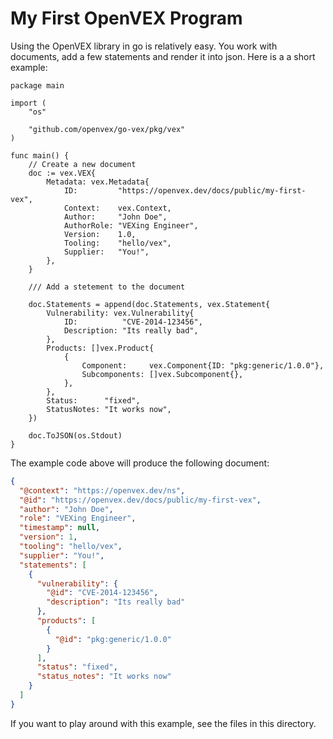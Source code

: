 # My First OpenVEX Program

Using the OpenVEX library in go is relatively easy. You work with documents,
add a few statements and render it into json. Here is a a short example:

```golang
package main

import (
	"os"

	"github.com/openvex/go-vex/pkg/vex"
)

func main() {
	// Create a new document
	doc := vex.VEX{
		Metadata: vex.Metadata{
			ID:         "https://openvex.dev/docs/public/my-first-vex",
			Context:    vex.Context,
			Author:     "John Doe",
			AuthorRole: "VEXing Engineer",
			Version:    1.0,
			Tooling:    "hello/vex",
			Supplier:   "You!",
		},
	}

	/// Add a stetement to the document

	doc.Statements = append(doc.Statements, vex.Statement{
		Vulnerability: vex.Vulnerability{
			ID:          "CVE-2014-123456",
			Description: "Its really bad",
		},
		Products: []vex.Product{
			{
				Component:     vex.Component{ID: "pkg:generic/1.0.0"},
				Subcomponents: []vex.Subcomponent{},
			},
		},
		Status:      "fixed",
		StatusNotes: "It works now",
	})

	doc.ToJSON(os.Stdout)
}
```

The example code above will produce the following document:

```json
{
  "@context": "https://openvex.dev/ns",
  "@id": "https://openvex.dev/docs/public/my-first-vex",
  "author": "John Doe",
  "role": "VEXing Engineer",
  "timestamp": null,
  "version": 1,
  "tooling": "hello/vex",
  "supplier": "You!",
  "statements": [
    {
      "vulnerability": {
        "@id": "CVE-2014-123456",
        "description": "Its really bad"
      },
      "products": [
        {
          "@id": "pkg:generic/1.0.0"
        }
      ],
      "status": "fixed",
      "status_notes": "It works now"
    }
  ]
}

```

If you want to play around with this example, see the files in this directory.
